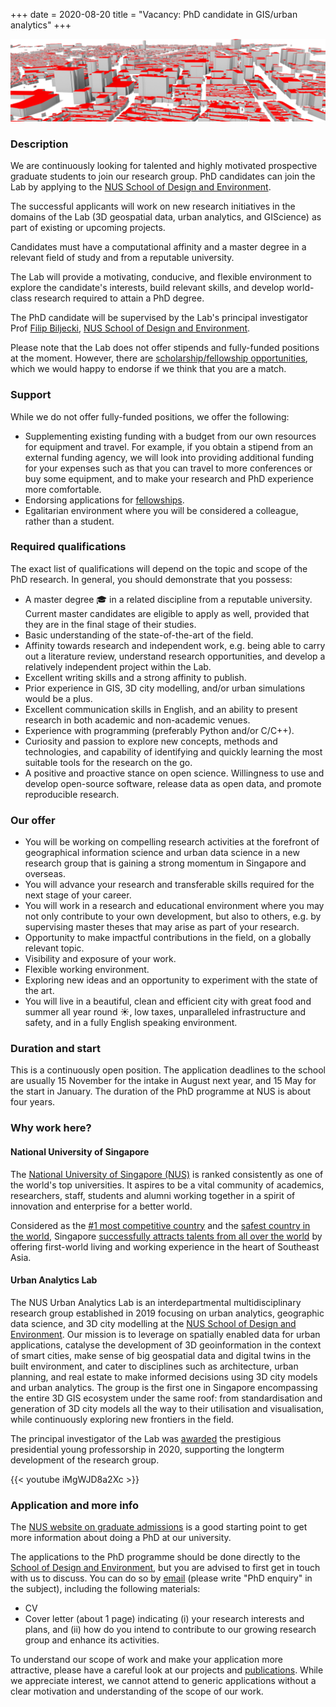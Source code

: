 +++
date = 2020-08-20
title = "Vacancy: PhD candidate in GIS/urban analytics"
+++

![](header.png)

### Description

We are continuously looking for talented and highly motivated prospective graduate students to join our research group.
PhD candidates can join the Lab by applying to the [NUS School of Design and Environment](http://www.sde.nus.edu.sg). 

The successful applicants will work on new research initiatives in the domains of the Lab (3D geospatial data, urban analytics, and GIScience) as part of existing or upcoming projects.

Candidates must have a computational affinity and a master degree in a relevant field of study and from a reputable university.

The Lab will provide a motivating, conducive, and flexible environment to explore the candidate's interests, build relevant skills, and develop world-class research required to attain a PhD degree.

The PhD candidate will be supervised by the Lab's principal investigator Prof [Filip Biljecki](/authors/filip/), [NUS School of Design and Environment](http://www.sde.nus.edu.sg).

Please note that the Lab does not offer stipends and fully-funded positions at the moment.
However, there are [scholarship/fellowship opportunities](/openings/#fellowshipscholarship-opportunities-phd-postdoc), which we would happy to endorse if we think that you are a match.


### Support

While we do not offer fully-funded positions, we offer the following:

- Supplementing existing funding with a budget from our own resources for equipment and travel. For example, if you obtain a stipend from an external funding agency, we will look into providing additional funding for your expenses such as that you can travel to more conferences or buy some equipment, and to make your research and PhD experience more comfortable.
- Endorsing applications for [fellowships](/openings/#fellowshipscholarship-opportunities-phd-postdoc).
- Egalitarian environment where you will be considered a colleague, rather than a student.


### Required qualifications

The exact list of qualifications will depend on the topic and scope of the PhD research.
In general, you should demonstrate that you possess:

- A master degree :mortar_board: in a related discipline from a reputable university. Current master candidates are eligible to apply as well, provided that they are in the final stage of their studies.
- Basic understanding of the state-of-the-art of the field.
- Affinity towards research and independent work, e.g. being able to carry out a literature review, understand research opportunities, and develop a relatively independent project within the Lab.
- Excellent writing skills and a strong affinity to publish.
- Prior experience in GIS, 3D city modelling, and/or urban simulations would be a plus.
- Excellent communication skills in English, and an ability to present research in both academic and non-academic venues.
- Experience with programming (preferably Python and/or C/C++).
- Curiosity and passion to explore new concepts, methods and technologies, and capability of identifying and quickly learning the most suitable tools for the research on the go.
- A positive and proactive stance on open science. Willingness to use and develop open-source software, release data as open data, and promote reproducible research.


### Our offer


- You will be working on compelling research activities at the forefront of geographical information science and urban data science in a new research group that is gaining a strong momentum in Singapore and overseas.
- You will advance your research and transferable skills required for the next stage of your career.
- You will work in a research and educational environment where you may not only contribute to your own development, but also to others, e.g. by supervising master theses that may arise as part of your research.
- Opportunity to make impactful contributions in the field, on a globally relevant topic.
- Visibility and exposure of your work.
- Flexible working environment.
- Exploring new ideas and an opportunity to experiment with the state of the art.
- You will live in a beautiful, clean and efficient city with great food and summer all year round :sunny:, low taxes, unparalleled infrastructure and safety, and in a fully English speaking environment.


### Duration and start

This is a continuously open position.
The application deadlines to the school are usually 15 November for the intake in August next year, and 15 May for the start in January.
The duration of the PhD programme at NUS is about four years.

### Why work here?

#### National University of Singapore

The [National University of Singapore (NUS)](http://www.nus.edu.sg) is ranked consistently as one of the world's top universities.
It aspires to be a vital community of academics, researchers, staff, students and alumni working together in a spirit of innovation and enterprise for a better world.

Considered as the [#1 most competitive country](https://www.straitstimes.com/business/economy/singapore-economy-ranked-worlds-most-competitive) and the [safest country in the world](https://www.asiaone.com/singapore/singapore-ranked-safest-country-world-above-japan-survey), Singapore [successfully attracts talents from all over the world](https://www.straitstimes.com/singapore/singapore-retains-top-spot-in-asia-pacific-index-for-talent-competitiveness) by offering first-world living and working experience in the heart of Southeast Asia.

#### Urban Analytics Lab

The NUS Urban Analytics Lab is an interdepartmental multidisciplinary research group established in 2019 focusing on urban analytics, geographic data science, and 3D city modelling at the [NUS School of Design and Environment](http://www.sde.nus.edu.sg).
Our mission is to leverage on spatially enabled data for urban applications, catalyse the development of 3D geoinformation in the context of smart cities, make sense of big geospatial data and digital twins in the built environment, and cater to disciplines such as architecture, urban planning, and real estate to make informed decisions using 3D city models and urban analytics.
The group is the first one in Singapore encompassing the entire 3D GIS ecosystem under the same roof: from standardisation and generation of 3D city models all the way to their utilisation and visualisation, while continuously exploring new frontiers in the field. 

The principal investigator of the Lab was [awarded](/post/2020/07/16/filip-biljecki-appointed-as-presidential-young-professor/) the prestigious presidential young professorship in 2020, supporting the longterm development of the research group.

{{< youtube iMgWJD8a2Xc >}}

### Application and more info

The [NUS website on graduate admissions](http://www.nus.edu.sg/registrar/prospective-students/graduate) is a good starting point to get more information about doing a PhD at our university.

The applications to the PhD programme should be done directly to the [School of Design and Environment](http://www.sde.nus.edu.sg), but you are advised to first get in touch with us to discuss. 
You can do so by [email](mailto:filip@nus.edu.sg) (please write "PhD enquiry" in the subject), including the following materials:

* CV
* Cover letter (about 1 page) indicating (i) your research interests and plans, and (ii) how do you intend to contribute to our growing research group and enhance its activities.

To understand our scope of work and make your application more attractive, please have a careful look at our projects and [publications](/publication).
While we appreciate interest, we cannot attend to generic applications without a clear motivation and understanding of the scope of our work.

